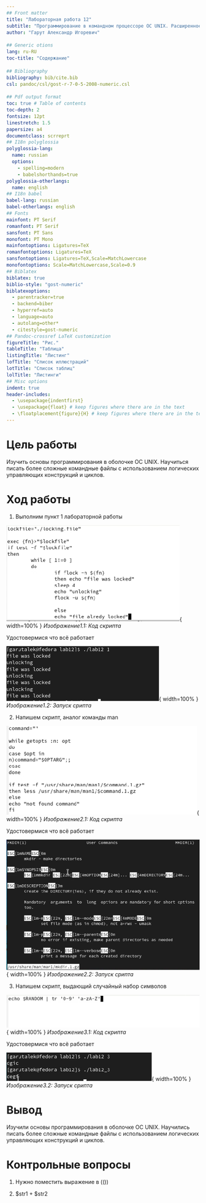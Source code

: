 ```yaml
---
## Front matter
title: "Лабораторная работа 12"
subtitle: "Программирование в командном процессоре ОС UNIX. Расширенное программирование"
author: "Гарут Александр Игоревич"

## Generic otions
lang: ru-RU
toc-title: "Содержание"

## Bibliography
bibliography: bib/cite.bib
csl: pandoc/csl/gost-r-7-0-5-2008-numeric.csl

## Pdf output format
toc: true # Table of contents
toc-depth: 2
fontsize: 12pt
linestretch: 1.5
papersize: a4
documentclass: scrreprt
## I18n polyglossia
polyglossia-lang:
  name: russian
  options:
	- spelling=modern
	- babelshorthands=true
polyglossia-otherlangs:
  name: english
## I18n babel
babel-lang: russian
babel-otherlangs: english
## Fonts
mainfont: PT Serif
romanfont: PT Serif
sansfont: PT Sans
monofont: PT Mono
mainfontoptions: Ligatures=TeX
romanfontoptions: Ligatures=TeX
sansfontoptions: Ligatures=TeX,Scale=MatchLowercase
monofontoptions: Scale=MatchLowercase,Scale=0.9
## Biblatex
biblatex: true
biblio-style: "gost-numeric"
biblatexoptions:
  - parentracker=true
  - backend=biber
  - hyperref=auto
  - language=auto
  - autolang=other*
  - citestyle=gost-numeric
## Pandoc-crossref LaTeX customization
figureTitle: "Рис."
tableTitle: "Таблица"
listingTitle: "Листинг"
lofTitle: "Список иллюстраций"
lotTitle: "Список таблиц"
lolTitle: "Листинги"
## Misc options
indent: true
header-includes:
  - \usepackage{indentfirst}
  - \usepackage{float} # keep figures where there are in the text
  - \floatplacement{figure}{H} # keep figures where there are in the text
---
```


# Цель работы

Изучить основы программирования в оболочке ОС UNIX. Научиться писать более сложные командные файлы с использованием логических управляющих конструкций и циклов.

# Ход работы

1. Выполним пункт 1 лабораторной работы

![image1.1](image/1.1.png){ width=100% }
*Изображение1.1: Код скрипта*

Удостовермися что всё работает

![image1.2](image/1.2.png){ width=100% }
*Изображение1.2: Запуск срипта*

2. Напишем скрипт, аналог команды man

![image2.1](image/2.1.png){ width=100% }
*Изображение2.1: Код скрипта*

Удостовермися что всё работает

![image2.2](image/2.2.png){ width=100% }
*Изображение2.2: Запуск срипта*

3. Напишем скрипт, выдающий случайный набор символов

![image3.1](image/3.1.png){ width=100% }
*Изображение3.1: Код скрипта*

Удостовермися что всё работает

![image3.2](image/3.2.png){ width=100% }
*Изображение3.2: Запуск срипта*

# Вывод

Изучили основы программирования в оболочке ОС UNIX. Научились писать более сложные командные файлы с использованием логических управляющих конструкций и циклов.

# Контрольные вопросы

1. Нужно поместить выражение в (())

2. $str1 + $str2
